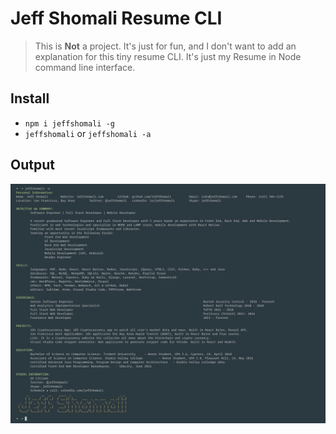 # Jeff Shomali Resume CLI

> This is **Not** a project. It's just for fun, and I don't want to add an explanation for this tiny resume CLI. It's just my Resume in Node command line interface. 

## Install
- `npm i jeffshomali -g` 
- `jeffshomali` or `jeffshomali -a`

## Output
![Output](screenshot.png)


